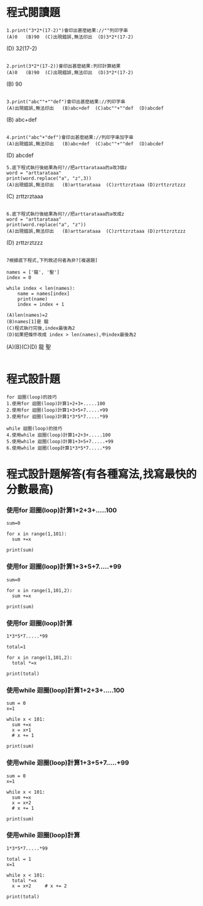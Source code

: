 # 程式閱讀題
```
1.print("3*2*(17-2)")會印出甚麼結果://""列印字串
(A)0   (B)90  (C)出現錯誤,無法印出  (D)3*2*(17-2)
```
(D)
3*2*(17-2)
```

2.print(3*2*(17-2))會印出甚麼結果:列印計算結果
(A)0   (B)90  (C)出現錯誤,無法印出  (D)3*2*(17-2)
```
(B)
90
```

3.print("abc""+""def")會印出甚麼結果://列印字串
(A)出現錯誤,無法印出   (B)abc+def  (C)abc""+""def  (D)abcdef
```
(B)
abc+def
```

4.print("abc"+"def")會印出甚麼結果://列印字串加字串
(A)出現錯誤,無法印出   (B)abc+def  (C)abc""+""def  (D)abcdef
```
(D)
abcdef
```
5.底下程式執行後結果為何?//把arttarataaa的a改3個z
word = "arttarataaa"
print(word.replace("a", "z",3))
(A)出現錯誤,無法印出   (B)arttarataaa  (C)zrttzrztaaa (D)zrttzrztzzz
```
(C)
zrttzrztaaa
```

6.底下程式執行後結果為何?//把arttarataaa的a改成z
word = "arttarataaa"
print(word.replace("a", "z"))
(A)出現錯誤,無法印出   (B)arttarataaa  (C)zrttzrztaaa (D)zrttzrztzzz
```
(D)
zrttzrztzzz
```

7根據底下程式,下列敘述何者為非?[複選題]

names = ['龍', '聖']
index = 0

while index < len(names):
    name = names[index]
    print(name)
    index = index + 1
    
(A)len(names)=2  
(B)names[1]是 龍 
(C)程式執行完後,index最後為2
(D)如果把條件改成 index > len(names),中index最後為2
```
(A)(B)(C)(D)
龍
聖
```
```
# 程式設計題
```
for 迴圈(loop)的技巧
1.使用for 迴圈(loop)計算1+2+3+.....100
2.使用for 迴圈(loop)計算1+3+5+7.....+99
3.使用for 迴圈(loop)計算1*3*5*7.....*99

while 迴圈(loop)的技巧
4.使用while 迴圈(loop)計算1+2+3+.....100
5.使用while 迴圈(loop)計算1+3+5+7.....+99
6.使用while 迴圈(loop計算1*3*5*7.....*99
```


# 程式設計題解答(有各種寫法,找寫最快的分數最高)

### 使用for 迴圈(loop)計算1+2+3+.....100
```
sum=0

for x in range(1,101):
  sum +=x
  
print(sum)
```
### 使用for 迴圈(loop)計算1+3+5+7.....+99
```
sum=0

for x in range(1,101,2):
  sum +=x
  
print(sum)
```
### 使用for 迴圈(loop)計算
```
1*3*5*7.....*99
```
```
total=1

for x in range(1,101,2):
  total *=x
  
print(total)
```

### 使用while 迴圈(loop)計算1+2+3+.....100
```
sum = 0
x=1

while x < 101:
  sum +=x
  x = x+1
  # x += 1
  
print(sum)
```
### 使用while 迴圈(loop)計算1+3+5+7.....+99
```
sum = 0
x=1

while x < 101:
  sum +=x
  x = x+2
  # x += 1
  
print(sum)
```

### 使用while 迴圈(loop)計算
```
1*3*5*7.....*99
```
```
total = 1
x=1

while x < 101:
  total *=x
  x = x+2     # x += 2
  
print(total)
```
